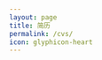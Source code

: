 ```yaml
---
layout: page
title: 简历
permalink: /cvs/
icon: glyphicon-heart
---
```



<!DOCTYPE html PUBLIC "-//W3C//DTD XHTML 1.0 Transitional//EN" "http://www.w3.org/TR/xhtml1/DTD/xhtml1-transitional.dtd">
<html xmlns="http://www.w3.org/1999/xhtml">
    		<head>
    			<meta content="text/html; charset=UTF-8" http-equiv="content-type"/>
    			<meta content="乔布堂 cv.qiaobutang.com" name="keywords"/>
    			<title>熊楚原简历</title>
    			<style type="text/css">
    				div, table, td, pre, input {
    					margin: 0;
    					padding: 0;
    				}
    				pre, textarea {
    					white-space: pre-wrap;
    					white-space: -moz-pre-wrap;
    					white-space: -pre-wrap;
    					white-space: -o-pre-wrap;
    					word-wrap: break-word;
    				}
    				.border_box {
						box-sizing: border-box;
						-ms-box-sizing: border-box;
						-moz-box-sizing: border-box;
						-webkit-box-sizing: border-box;
					}
    				.row_layout .resume {
    					margin: 0 auto;
    				}
    				.row_layout .resume .photo_table {
    					border-collapse: separate;
    					border-spacing: 0;
    					table-layout: fixed;
    					width: 100%;
    				}
    				.row_layout .resume .photo_table td {
    					text-align: left;
    					vertical-align: top;
    				}
    				.row_layout .resume .photo_table td img {
    					border: 0;
    					display: block;
    				}
    			</style>
    			<style type="text/css">
			.SimSun { font-family: SimSun, 宋体, 华文宋体; }
                    .SimHei { font-family: SimHei, 黑体, Hei, 华文细黑, 华文黑体; }
                    .SimKai { font-family: SimKai, 楷体, 楷体_GB2312, Kai, 华文楷体; }
                    .SimFang { font-family: SimFang, 仿宋, 仿宋_GB2312, 华文仿宋; }
                    .Arial { font-family: Arial; }
                    .Times { font-family: Times New Roman; }
                    .Tahoma { font-family: Tahoma; }
                    .Verdana { font-family: Verdana; }
                    
		</style>
    			<style type="text/css">
		    html body {
		        background: #f5f8f9;
		    }
    		.row_layout .resume {
                background: #fff;
                box-shadow: 2px 0 29px rgba(225, 235, 238, 0.45);
                overflow: hidden;
			}

    		.row_layout .resume .section,
    		.row_layout .resume .row {
    			position: relative;
    		}
    		.row_layout .resume .row table {
				border-collapse: separate;
				border-spacing: 0;
				table-layout: fixed;
				width: 100%;
			}
    		.row_layout .resume .row .cell pre {
    			display: block;
    			position: relative;
    			line-height: 0;
    			font-size: 0;
    		}
    		@-moz-document url-prefix() {
				.row_layout .resume .row table {
					table-layout: auto;
				}
				.row_layout .resume .row table td {
					max-width: 0;
				}
			}
    	</style>
    		</head>
    		<body>
    			<div class="row_layout">
    				<div class="resume" style="width: 210.0mm;">
    					<div class="inner_resume" style="margin: 8.0mm 15.0mm 8.0mm 15.0mm;">
    					
    					<div class="row" style="padding-top:0.0mm; padding-bottom:0.0mm;">
						<table>
							<tr>
								<td class="cell border_box" style="width: auto; background-color: transparent; text-align: left; vertical-align: top; border-top: 0.75pt none #000000; border-right: 0.75pt none #000000; border-bottom: 0.75pt none #000000; border-left: 0.75pt none #000000;">
            <input type="hidden" name="key" value="name"/>
            <pre style="min-height: 20pt; margin: 3.0mm 1.5mm 1.0mm 0.0mm;"><span class="SimSun" style="font-size: 20pt; color: #000000; background-color: transparent; font-weight: bold; font-style: normal; text-decoration: none; line-height: 1.15;">熊楚原</span></pre>
        </td>
							</tr>
						</table>
					</div><div class="row" style="padding-top:0.0mm; padding-bottom:0.0mm;">
						<table>
							<tr>
								<td class="cell border_box" style="width: 10.0%; background-color: transparent; text-align: left; vertical-align: top; border-top: 0.75pt none #000000; border-right: 0.75pt none #000000; border-bottom: 0.75pt none #000000; border-left: 0.75pt none #000000;">
            <input type="hidden" name="key" value="nation_label"/>
            <pre style="min-height: 9pt; margin: 1.0mm 0.0mm 1.0mm 1.5mm;"><span class="SimSun" style="font-size: 9pt; color: #000000; background-color: transparent; font-weight: normal; font-style: normal; text-decoration: none; line-height: 1.15;">民族：</span></pre>
        </td><td class="cell border_box" style="width: 38.0%; background-color: transparent; text-align: left; vertical-align: top; border-top: 0.75pt none #000000; border-right: 0.75pt none #000000; border-bottom: 0.75pt none #000000; border-left: 0.75pt none #000000;">
            <input type="hidden" name="key" value="nation"/>
            <pre style="min-height: 9pt; margin: 1.0mm 0.0mm 1.0mm 0.0mm;"><span class="SimSun" style="font-size: 9pt; color: #000000; background-color: transparent; font-weight: normal; font-style: normal; text-decoration: none; line-height: 1.15;">汉族</span></pre>
        </td><td class="cell border_box" style="width: 14.0%; background-color: transparent; text-align: right; vertical-align: top; border-top: 0.75pt none #000000; border-right: 0.75pt none #000000; border-bottom: 0.75pt none #000000; border-left: 0.75pt none #000000;">
            <input type="hidden" name="key" value="hukou_label"/>
            <pre style="min-height: 9pt; margin: 1.0mm 0.0mm 1.0mm 0.5mm;"><span class="SimSun" style="font-size: 9pt; color: #000000; background-color: transparent; font-weight: normal; font-style: normal; text-decoration: none; line-height: 1.15;">籍贯：</span></pre>
        </td><td class="cell border_box" style="width: auto; background-color: transparent; text-align: left; vertical-align: top; border-top: 0.75pt none #000000; border-right: 0.75pt none #000000; border-bottom: 0.75pt none #000000; border-left: 0.75pt none #000000;">
            <input type="hidden" name="key" value="hukou"/>
            <pre style="min-height: 9pt; margin: 1.0mm 0.0mm 1.0mm 0.5mm;"><span class="SimSun" style="font-size: 9pt; color: #000000; background-color: transparent; font-weight: normal; font-style: normal; text-decoration: none; line-height: 1.15;">湖北武汉</span></pre>
        </td>
							</tr>
						</table>
					</div><div class="row" style="padding-top:0.0mm; padding-bottom:0.0mm;">
						<table>
							<tr>
								<td class="cell border_box" style="width: 10.0%; background-color: transparent; text-align: left; vertical-align: top; border-top: 0.75pt none #000000; border-right: 0.75pt none #000000; border-bottom: 0.75pt none #000000; border-left: 0.75pt none #000000;">
            <input type="hidden" name="key" value="phone_label"/>
            <pre style="min-height: 9pt; margin: 1.0mm 0.0mm 1.0mm 1.5mm;"><span class="SimSun" style="font-size: 9pt; color: #000000; background-color: transparent; font-weight: normal; font-style: normal; text-decoration: none; line-height: 1.15;">电话：</span></pre>
        </td><td class="cell border_box" style="width: 38.0%; background-color: transparent; text-align: left; vertical-align: top; border-top: 0.75pt none #000000; border-right: 0.75pt none #000000; border-bottom: 0.75pt none #000000; border-left: 0.75pt none #000000;">
            <input type="hidden" name="key" value="phone"/>
            <pre style="min-height: 9pt; margin: 1.0mm 0.0mm 1.0mm 0.0mm;"><span class="Times" style="font-size: 9pt; color: #000000; background-color: transparent; font-weight: normal; font-style: normal; text-decoration: none; line-height: 1.15;">(+86) 138-7139-6421</span></pre>
        </td><td class="cell border_box" style="width: 14.0%; background-color: transparent; text-align: right; vertical-align: top; border-top: 0.75pt none #000000; border-right: 0.75pt none #000000; border-bottom: 0.75pt none #000000; border-left: 0.75pt none #000000;">
            <input type="hidden" name="key" value="email_label"/>
            <pre style="min-height: 9pt; margin: 1.0mm 0.0mm 1.0mm 0.5mm;"><span class="SimSun" style="font-size: 9pt; color: #000000; background-color: transparent; font-weight: normal; font-style: normal; text-decoration: none; line-height: 1.15;">邮箱：</span></pre>
        </td><td class="cell border_box" style="width: auto; background-color: transparent; text-align: left; vertical-align: top; border-top: 0.75pt none #000000; border-right: 0.75pt none #000000; border-bottom: 0.75pt none #000000; border-left: 0.75pt none #000000;">
            <input type="hidden" name="key" value="email"/>
            <pre style="min-height: 9pt; margin: 1.0mm 0.0mm 1.0mm 0.5mm;"><span class="Times" style="font-size: 9pt; color: #000000; background-color: transparent; font-weight: normal; font-style: normal; text-decoration: none; line-height: 1.15;">ecohnoch@sina.com</span></pre>
        </td>
							</tr>
						</table>
					</div><div class="row" style="padding-top:0.0mm; padding-bottom:0.0mm;">
						<table>
							<tr>
								<td class="cell border_box" style="width: 10.0%; background-color: transparent; text-align: left; vertical-align: top; border-top: 0.75pt none #000000; border-right: 0.75pt none #000000; border-bottom: 0.75pt none #000000; border-left: 0.75pt none #000000;">
            <input type="hidden" name="key" value="address_label"/>
            <pre style="min-height: 9pt; margin: 1.0mm 0.0mm 1.0mm 1.5mm;"><span class="SimSun" style="font-size: 9pt; color: #000000; background-color: transparent; font-weight: normal; font-style: normal; text-decoration: none; line-height: 1.15;">地址：</span></pre>
        </td><td class="cell border_box" style="width: auto; background-color: transparent; text-align: left; vertical-align: top; border-top: 0.75pt none #000000; border-right: 0.75pt none #000000; border-bottom: 0.75pt none #000000; border-left: 0.75pt none #000000;">
            <input type="hidden" name="key" value="address"/>
            <pre style="min-height: 9pt; margin: 1.0mm 0.0mm 1.0mm 0.0mm;"><span class="SimSun" style="font-size: 9pt; color: #000000; background-color: transparent; font-weight: normal; font-style: normal; text-decoration: none; line-height: 1.15;">湖北省武汉市长港路</span></pre>
        </td>
							</tr>
						</table>
					</div><div class="row" style="padding-top:0.0mm; padding-bottom:0.0mm;">
						<table>
							<tr>
								<td class="cell border_box" style="width: auto; background-color: transparent; text-align: left; vertical-align: top; border-top: 0.75pt none #000000; border-right: 0.75pt none #000000; border-bottom: 0.75pt solid #000000; border-left: 0.75pt none #000000;">
            <input type="hidden" name="key" value="address_label"/>
            <pre style="min-height: 12pt; margin: 1.0mm 0.0mm 1.0mm 1.5mm;"><span class="SimSun" style="font-size: 12pt; color: #000000; background-color: transparent; font-weight: bold; font-style: normal; text-decoration: none; line-height: 1.15;">教育背景</span></pre>
        </td>
							</tr>
						</table>
					</div><div class="row" style="padding-top:0.0mm; padding-bottom:0.0mm;">
						<table>
							<tr>
								<td class="cell border_box" style="width: 23.0%; background-color: transparent; text-align: left; vertical-align: top; border-top: 0.75pt none #000000; border-right: 0.75pt none #000000; border-bottom: 0.75pt none #000000; border-left: 0.75pt none #000000;">
            <input type="hidden" name="key" value="period"/>
            <pre style="min-height: 9pt; margin: 1.5mm 1.5mm 1.0mm 1.5mm;"><span class="Times" style="font-size: 9pt; color: #000000; background-color: transparent; font-weight: normal; font-style: normal; text-decoration: none; line-height: 1.15;">2015.9-2016.6</span></pre>
        </td><td class="cell border_box" style="width: 21.0294%; background-color: transparent; text-align: left; vertical-align: middle; border-top: 0.75pt none #000000; border-right: 0.75pt none #000000; border-bottom: 0.75pt none #000000; border-left: 0.75pt none #000000;">
            <input type="hidden" name="key" value="university"/>
            <pre style="min-height: 9pt; margin: 1.5mm 1.5mm 0.8mm 0.5mm;"><span class="SimSun" style="font-size: 9pt; color: #000000; background-color: transparent; font-weight: bold; font-style: normal; text-decoration: none; line-height: 1.15;">大连理工大学</span></pre>
        </td><td class="cell border_box" style="width: 21.9118%; background-color: transparent; text-align: left; vertical-align: middle; border-top: 0.75pt none #000000; border-right: 0.75pt none #000000; border-bottom: 0.75pt none #000000; border-left: 0.75pt none #000000;">
            <input type="hidden" name="key" value="college"/>
            <pre style="min-height: 9pt; margin: 1.5mm 1.5mm 0.8mm 1.0mm;"><span class="SimSun" style="font-size: 9pt; color: #000000; background-color: transparent; font-weight: bold; font-style: normal; text-decoration: none; line-height: 1.15;">化工与环境生命学院</span></pre>
        </td><td class="cell border_box" style="width: 24.0%; background-color: transparent; text-align: left; vertical-align: middle; border-top: 0.75pt none #000000; border-right: 0.75pt none #000000; border-bottom: 0.75pt none #000000; border-left: 0.75pt none #000000;">
            <input type="hidden" name="key" value="major"/>
            <pre style="min-height: 9pt; margin: 1.5mm 1.5mm 0.8mm 1.0mm;"><span class="SimSun" style="font-size: 9pt; color: #000000; background-color: transparent; font-weight: bold; font-style: normal; text-decoration: none; line-height: 1.15;">过程装备与控制工程</span></pre>
        </td><td class="cell border_box" style="width: auto; background-color: transparent; text-align: right; vertical-align: middle; border-top: 0.75pt none #000000; border-right: 0.75pt none #000000; border-bottom: 0.75pt none #000000; border-left: 0.75pt none #000000;">
            <input type="hidden" name="key" value="degree"/>
            <pre style="min-height: 9pt; margin: 1.5mm 1.0mm 0.8mm 1.5mm;"><span class="SimSun" style="font-size: 9pt; color: #000000; background-color: transparent; font-weight: bold; font-style: normal; text-decoration: none; line-height: 1.15;">本科</span></pre>
        </td>
							</tr>
						</table>
					</div><div class="row" style="padding-top:0.0mm; padding-bottom:0.0mm;">
						<table>
							<tr>
								<td class="cell border_box" style="width: 23.0%; background-color: transparent; text-align: left; vertical-align: top; border-top: 0.75pt none #000000; border-right: 0.75pt none #000000; border-bottom: 0.75pt none #000000; border-left: 0.75pt none #000000;">
            <input type="hidden" name="key" value="period"/>
            <pre style="min-height: 9pt; margin: 1.5mm 1.5mm 1.0mm 1.5mm;"><span class="Times" style="font-size: 9pt; color: #000000; background-color: transparent; font-weight: normal; font-style: normal; text-decoration: none; line-height: 1.15;">2016.9-2019.6</span></pre>
        </td><td class="cell border_box" style="width: 25.0%; background-color: transparent; text-align: left; vertical-align: middle; border-top: 0.75pt none #000000; border-right: 0.75pt none #000000; border-bottom: 0.75pt none #000000; border-left: 0.75pt none #000000;">
            <input type="hidden" name="key" value="university"/>
            <pre style="min-height: 9pt; margin: 1.5mm 1.5mm 0.8mm 0.5mm;"><span class="SimSun" style="font-size: 9pt; color: #000000; background-color: transparent; font-weight: bold; font-style: normal; text-decoration: none; line-height: 1.15;">大连理工大学</span></pre>
        </td><td class="cell border_box" style="width: 17.9431%; background-color: transparent; text-align: left; vertical-align: middle; border-top: 0.75pt none #000000; border-right: 0.75pt none #000000; border-bottom: 0.75pt none #000000; border-left: 0.75pt none #000000;">
            <input type="hidden" name="key" value="college"/>
            <pre style="min-height: 9pt; margin: 1.5mm 1.5mm 0.8mm 1.0mm;"><span class="SimSun" style="font-size: 9pt; color: #000000; background-color: transparent; font-weight: bold; font-style: normal; text-decoration: none; line-height: 1.15;">软件学院</span></pre>
        </td><td class="cell border_box" style="width: 18.9706%; background-color: transparent; text-align: left; vertical-align: middle; border-top: 0.75pt none #000000; border-right: 0.75pt none #000000; border-bottom: 0.75pt none #000000; border-left: 0.75pt none #000000;">
            <input type="hidden" name="key" value="major"/>
            <pre style="min-height: 9pt; margin: 1.5mm 1.5mm 0.8mm 1.0mm;"><span class="SimSun" style="font-size: 9pt; color: #000000; background-color: transparent; font-weight: bold; font-style: normal; text-decoration: none; line-height: 1.15;">软件工程</span></pre>
        </td><td class="cell border_box" style="width: auto; background-color: transparent; text-align: right; vertical-align: middle; border-top: 0.75pt none #000000; border-right: 0.75pt none #000000; border-bottom: 0.75pt none #000000; border-left: 0.75pt none #000000;">
            <input type="hidden" name="key" value="degree"/>
            <pre style="min-height: 9pt; margin: 1.5mm 1.0mm 0.8mm 1.5mm;"><span class="SimSun" style="font-size: 9pt; color: #000000; background-color: transparent; font-weight: bold; font-style: normal; text-decoration: none; line-height: 1.15;">本科，转专业</span></pre>
        </td>
							</tr>
						</table>
					</div><div class="row" style="padding-top:0.0mm; padding-bottom:0.0mm;">
						<table>
							<tr>
								<td class="cell border_box" style="width: 23.0%; background-color: transparent; text-align: left; vertical-align: top; border-top: 0.75pt none #000000; border-right: 0.75pt none #000000; border-bottom: 0.75pt none #000000; border-left: 0.75pt none #000000;">
            <input type="hidden" name="key" value="period"/>
            <pre style="min-height: 9pt; margin: 1.5mm 1.5mm 1.0mm 1.5mm;"><span class="Times" style="font-size: 9pt; color: #000000; background-color: transparent; font-weight: normal; font-style: normal; text-decoration: none; line-height: 1.15;">2019.6-至今</span></pre>
        </td><td class="cell border_box" style="width: 25.0%; background-color: transparent; text-align: left; vertical-align: middle; border-top: 0.75pt none #000000; border-right: 0.75pt none #000000; border-bottom: 0.75pt none #000000; border-left: 0.75pt none #000000;">
            <input type="hidden" name="key" value="university"/>
            <pre style="min-height: 9pt; margin: 1.5mm 1.5mm 0.8mm 0.5mm;"><span class="SimSun" style="font-size: 9pt; color: #000000; background-color: transparent; font-weight: bold; font-style: normal; text-decoration: none; line-height: 1.15;">中国人民大学</span></pre>
        </td><td class="cell border_box" style="width: 17.9431%; background-color: transparent; text-align: left; vertical-align: middle; border-top: 0.75pt none #000000; border-right: 0.75pt none #000000; border-bottom: 0.75pt none #000000; border-left: 0.75pt none #000000;">
            <input type="hidden" name="key" value="college"/>
            <pre style="min-height: 9pt; margin: 1.5mm 1.5mm 0.8mm 1.0mm;"><span class="SimSun" style="font-size: 9pt; color: #000000; background-color: transparent; font-weight: bold; font-style: normal; text-decoration: none; line-height: 1.15;">信息学院</span></pre>
        </td><td class="cell border_box" style="width: 10.5882%; background-color: transparent; text-align: left; vertical-align: middle; border-top: 0.75pt none #000000; border-right: 0.75pt none #000000; border-bottom: 0.75pt none #000000; border-left: 0.75pt none #000000;">
            <input type="hidden" name="key" value="major"/>
            <pre style="min-height: 9pt; margin: 1.5mm 1.5mm 0.8mm 1.0mm;"><span class="SimSun" style="font-size: 9pt; color: #000000; background-color: transparent; font-weight: bold; font-style: normal; text-decoration: none; line-height: 1.15;">软件工程</span></pre>
        </td><td class="cell border_box" style="width: auto; background-color: transparent; text-align: right; vertical-align: middle; border-top: 0.75pt none #000000; border-right: 0.75pt none #000000; border-bottom: 0.75pt none #000000; border-left: 0.75pt none #000000;">
            <input type="hidden" name="key" value="degree"/>
            <pre style="min-height: 9pt; margin: 1.5mm 1.0mm 0.8mm 1.5mm;"><span class="SimSun" style="font-size: 9pt; color: #000000; background-color: transparent; font-weight: bold; font-style: normal; text-decoration: none; line-height: 1.15;">硕士，保送(复试第一)</span></pre>
        </td>
							</tr>
						</table>
					</div><div class="row" style="padding-top:0.0mm; padding-bottom:0.0mm;">
						<table>
							<tr>
								<td class="cell border_box" style="width: auto; background-color: transparent; text-align: left; vertical-align: top; border-top: 0.75pt none #000000; border-right: 0.75pt none #000000; border-bottom: 0.75pt solid #000000; border-left: 0.75pt none #000000;">
            <input type="hidden" name="key" value="address_label"/>
            <pre style="min-height: 12pt; margin: 1.0mm 0.0mm 1.0mm 1.5mm;"><span class="SimSun" style="font-size: 12pt; color: #000000; background-color: transparent; font-weight: bold; font-style: normal; text-decoration: none; line-height: 1.15;">科研经历</span></pre>
        </td>
							</tr>
						</table>
					</div><div class="row" style="padding-top:0.0mm; padding-bottom:0.0mm;">
						<table>
							<tr>
								<td class="cell border_box" style="width: 23.0%; background-color: transparent; text-align: left; vertical-align: top; border-top: 0.75pt none #000000; border-right: 0.75pt none #000000; border-bottom: 0.75pt none #000000; border-left: 0.75pt none #000000;">
            <input type="hidden" name="key" value="period"/>
            <pre style="min-height: 9pt; margin: 1.5mm 1.5mm 1.0mm 1.5mm;"><span class="Times" style="font-size: 9pt; color: #000000; background-color: transparent; font-weight: normal; font-style: normal; text-decoration: none; line-height: 1.15;">2016.10-2018.6</span></pre>
        </td><td class="cell border_box" style="width: 18.9706%; background-color: transparent; text-align: left; vertical-align: middle; border-top: 0.75pt none #000000; border-right: 0.75pt none #000000; border-bottom: 0.75pt none #000000; border-left: 0.75pt none #000000;">
            <input type="hidden" name="key" value="university"/>
            <pre style="min-height: 9pt; margin: 1.5mm 1.5mm 0.8mm 0.5mm;"><span class="SimSun" style="font-size: 9pt; color: #000000; background-color: transparent; font-weight: bold; font-style: normal; text-decoration: none; line-height: 1.15;">大连理工大学</span></pre>
        </td><td class="cell border_box" style="width: 29.1176%; background-color: transparent; text-align: center; vertical-align: middle; border-top: 0.75pt none #000000; border-right: 0.75pt none #000000; border-bottom: 0.75pt none #000000; border-left: 0.75pt none #000000;">
            <input type="hidden" name="key" value="college"/>
            <pre style="min-height: 9pt; margin: 1.5mm 1.5mm 0.8mm 1.0mm;"><span class="SimSun" style="font-size: 9pt; color: #000000; background-color: transparent; font-weight: bold; font-style: normal; text-decoration: none; line-height: 1.15;">网络通信与数据库技术实验室</span></pre>
        </td><td class="cell border_box" style="width: auto; background-color: transparent; text-align: left; vertical-align: middle; border-top: 0.75pt none #000000; border-right: 0.75pt none #000000; border-bottom: 0.75pt none #000000; border-left: 0.75pt none #000000;">
            <input type="hidden" name="key" value="major"/>
            <pre style="min-height: 9pt; margin: 1.5mm 1.5mm 0.8mm 1.0mm;"><span class="SimSun" style="font-size: 9pt; color: #000000; background-color: transparent; font-weight: bold; font-style: normal; text-decoration: none; line-height: 1.15;">                编译原理、深度学习</span></pre>
        </td>
							</tr>
						</table>
					</div><div class="row" style="padding-top:0.0mm; padding-bottom:0.0mm;">
						<table>
							<tr>
								<td class="cell border_box" style="width: 23.0%; background-color: transparent; text-align: left; vertical-align: top; border-top: 0.75pt none #000000; border-right: 0.75pt none #000000; border-bottom: 0.75pt none #000000; border-left: 0.75pt none #000000;">
            <input type="hidden" name="key" value="period"/>
            <pre style="min-height: 9pt; margin: 1.5mm 1.5mm 1.0mm 1.5mm;"><span class="Times" style="font-size: 9pt; color: #000000; background-color: transparent; font-weight: normal; font-style: normal; text-decoration: none; line-height: 1.15;">2019.6-至今</span></pre>
        </td><td class="cell border_box" style="width: 18.9706%; background-color: transparent; text-align: left; vertical-align: middle; border-top: 0.75pt none #000000; border-right: 0.75pt none #000000; border-bottom: 0.75pt none #000000; border-left: 0.75pt none #000000;">
            <input type="hidden" name="key" value="university"/>
            <pre style="min-height: 9pt; margin: 1.5mm 1.5mm 0.8mm 0.5mm;"><span class="SimSun" style="font-size: 9pt; color: #000000; background-color: transparent; font-weight: bold; font-style: normal; text-decoration: none; line-height: 1.15;">中国人民大学</span></pre>
        </td><td class="cell border_box" style="width: 29.1176%; background-color: transparent; text-align: center; vertical-align: middle; border-top: 0.75pt none #000000; border-right: 0.75pt none #000000; border-bottom: 0.75pt none #000000; border-left: 0.75pt none #000000;">
            <input type="hidden" name="key" value="college"/>
            <pre style="min-height: 9pt; margin: 1.5mm 1.5mm 0.8mm 1.0mm;"><span class="SimSun" style="font-size: 9pt; color: #000000; background-color: transparent; font-weight: bold; font-style: normal; text-decoration: none; line-height: 1.15;">数据库与智能信息检索实验室</span></pre>
        </td><td class="cell border_box" style="width: auto; background-color: transparent; text-align: left; vertical-align: middle; border-top: 0.75pt none #000000; border-right: 0.75pt none #000000; border-bottom: 0.75pt none #000000; border-left: 0.75pt none #000000;">
            <input type="hidden" name="key" value="major"/>
            <pre style="min-height: 9pt; margin: 1.5mm 1.5mm 0.8mm 1.0mm;"><span class="SimSun" style="font-size: 9pt; color: #000000; background-color: transparent; font-weight: bold; font-style: normal; text-decoration: none; line-height: 1.15;">                深度学习、计算机视觉</span></pre>
        </td>
							</tr>
						</table>
					</div><div class="row" style="padding-top:0.0mm; padding-bottom:0.0mm;">
						<table>
							<tr>
								<td class="cell border_box" style="width: auto; background-color: transparent; text-align: left; vertical-align: top; border-top: 0.75pt none #000000; border-right: 0.75pt none #000000; border-bottom: 0.75pt solid #000000; border-left: 0.75pt none #000000;">
            <input type="hidden" name="key" value="address_label"/>
            <pre style="min-height: 12pt; margin: 1.0mm 0.0mm 1.0mm 1.5mm;"><span class="SimSun" style="font-size: 12pt; color: #000000; background-color: transparent; font-weight: bold; font-style: normal; text-decoration: none; line-height: 1.15;">奖励成果</span></pre>
        </td>
							</tr>
						</table>
					</div><div class="row" style="padding-top:0.0mm; padding-bottom:0.0mm;">
						<table>
							<tr>
								<td class="cell border_box" style="width: 42.6471%; background-color: transparent; text-align: left; vertical-align: top; border-top: 0.75pt none #000000; border-right: 0.75pt none #000000; border-bottom: 0.75pt none #000000; border-left: 0.75pt none #000000;">
            <input type="hidden" name="key" value="period"/>
            <pre style="min-height: 9pt; margin: 1.5mm 1.5mm 1.0mm 1.5mm;"><span class="Times" style="font-size: 9pt; color: #000000; background-color: transparent; font-weight: normal; font-style: normal; text-decoration: none; line-height: 1.15;">2018年美国大学生数学建模比赛C题</span></pre>
        </td><td class="cell border_box" style="width: auto; background-color: transparent; text-align: left; vertical-align: middle; border-top: 0.75pt none #000000; border-right: 0.75pt none #000000; border-bottom: 0.75pt none #000000; border-left: 0.75pt none #000000;">
            <input type="hidden" name="key" value=""/>
            <pre style="min-height: 9pt; margin: 1.5mm 1.5mm 0.8mm 1.0mm;"><span class="SimSun" style="font-size: 9pt; color: #000000; background-color: transparent; font-weight: bold; font-style: normal; text-decoration: none; line-height: 1.15;">              一等奖</span></pre>
        </td>
							</tr>
						</table>
					</div><div class="row" style="padding-top:0.0mm; padding-bottom:0.0mm;">
						<table>
							<tr>
								<td class="cell border_box" style="width: 42.6471%; background-color: transparent; text-align: left; vertical-align: top; border-top: 0.75pt none #000000; border-right: 0.75pt none #000000; border-bottom: 0.75pt none #000000; border-left: 0.75pt none #000000;">
            <input type="hidden" name="key" value="period"/>
            <pre style="min-height: 9pt; margin: 1.5mm 1.5mm 1.0mm 1.5mm;"><span class="Times" style="font-size: 9pt; color: #000000; background-color: transparent; font-weight: normal; font-style: normal; text-decoration: none; line-height: 1.15;">2018年校&quot;创梦杯&quot;创新创业比赛</span></pre>
        </td><td class="cell border_box" style="width: auto; background-color: transparent; text-align: left; vertical-align: middle; border-top: 0.75pt none #000000; border-right: 0.75pt none #000000; border-bottom: 0.75pt none #000000; border-left: 0.75pt none #000000;">
            <input type="hidden" name="key" value=""/>
            <pre style="min-height: 9pt; margin: 1.5mm 1.5mm 0.8mm 1.0mm;"><span class="SimSun" style="font-size: 9pt; color: #000000; background-color: transparent; font-weight: bold; font-style: normal; text-decoration: none; line-height: 1.15;">              二等奖</span></pre>
        </td>
							</tr>
						</table>
					</div><div class="row" style="padding-top:0.0mm; padding-bottom:0.0mm;">
						<table>
							<tr>
								<td class="cell border_box" style="width: 42.6471%; background-color: transparent; text-align: left; vertical-align: top; border-top: 0.75pt none #000000; border-right: 0.75pt none #000000; border-bottom: 0.75pt none #000000; border-left: 0.75pt none #000000;">
            <input type="hidden" name="key" value="period"/>
            <pre style="min-height: 9pt; margin: 1.5mm 1.5mm 1.0mm 1.5mm;"><span class="Times" style="font-size: 9pt; color: #000000; background-color: transparent; font-weight: normal; font-style: normal; text-decoration: none; line-height: 1.15;">2017年大连理工大学&quot;优秀奖学金&quot;</span></pre>
        </td><td class="cell border_box" style="width: auto; background-color: transparent; text-align: left; vertical-align: middle; border-top: 0.75pt none #000000; border-right: 0.75pt none #000000; border-bottom: 0.75pt none #000000; border-left: 0.75pt none #000000;">
            <input type="hidden" name="key" value=""/>
            <pre style="min-height: 9pt; margin: 1.5mm 1.5mm 0.8mm 1.0mm;"><span class="SimSun" style="font-size: 9pt; color: #000000; background-color: transparent; font-weight: bold; font-style: normal; text-decoration: none; line-height: 1.15;">              二等奖</span></pre>
        </td>
							</tr>
						</table>
					</div><div class="row" style="padding-top:0.0mm; padding-bottom:0.0mm;">
						<table>
							<tr>
								<td class="cell border_box" style="width: auto; background-color: transparent; text-align: left; vertical-align: top; border-top: 0.75pt none #000000; border-right: 0.75pt none #000000; border-bottom: 0.75pt solid #000000; border-left: 0.75pt none #000000;">
            <input type="hidden" name="key" value="address_label"/>
            <pre style="min-height: 12pt; margin: 1.0mm 0.0mm 1.0mm 1.5mm;"><span class="SimSun" style="font-size: 12pt; color: #000000; background-color: transparent; font-weight: bold; font-style: normal; text-decoration: none; line-height: 1.15;">项目经历</span></pre>
        </td>
							</tr>
						</table>
					</div><div class="row" style="padding-top:0.0mm; padding-bottom:0.0mm;">
						<table>
							<tr>
								<td class="cell border_box" style="width: 23.0%; background-color: transparent; text-align: left; vertical-align: top; border-top: 0.75pt none #000000; border-right: 0.75pt none #000000; border-bottom: 0.75pt none #000000; border-left: 0.75pt none #000000;">
            <input type="hidden" name="key" value="period"/>
            <pre style="min-height: 9pt; margin: 1.5mm 1.5mm 1.0mm 1.5mm;"><span class="Times" style="font-size: 9pt; color: #000000; background-color: transparent; font-weight: normal; font-style: normal; text-decoration: none; line-height: 1.15;">2016.3-2016.7</span></pre>
        </td><td class="cell border_box" style="width: auto; background-color: transparent; text-align: left; vertical-align: middle; border-top: 0.75pt none #000000; border-right: 0.75pt none #000000; border-bottom: 0.75pt none #000000; border-left: 0.75pt none #000000;">
            <input type="hidden" name="key" value="title"/>
            <pre style="min-height: 9pt; margin: 1.5mm 1.5mm 0.8mm 0.5mm;"><span class="SimSun" style="font-size: 9pt; color: #000000; background-color: transparent; font-weight: bold; font-style: normal; text-decoration: none; line-height: 1.15;">《叙事曲2·星空下的诺言》游戏移动端移植Steam端</span></pre>
        </td>
							</tr>
						</table>
					</div><div class="row" style="padding-top:0.0mm; padding-bottom:0.0mm;">
						<table>
							<tr>
								<td class="cell border_box" style="width: 25.0%; background-color: transparent; text-align: right; vertical-align: top; border-top: 0.75pt none #000000; border-right: 0.75pt none #000000; border-bottom: 0.75pt none #000000; border-left: 0.75pt none #000000;">
            <input type="hidden" name="key" value="bullet"/>
            <pre style="min-height: 9pt; margin: 0.8mm 1.0mm 0.8mm 1.5mm;"><span class="Times" style="font-size: 9pt; color: #000000; background-color: transparent; font-weight: bold; font-style: normal; text-decoration: none; line-height: 1.15;">•</span></pre>
        </td><td class="cell border_box" style="width: auto; background-color: transparent; text-align: left; vertical-align: middle; border-top: 0.75pt none #000000; border-right: 0.75pt none #000000; border-bottom: 0.75pt none #000000; border-left: 0.75pt none #000000;">
            <input type="hidden" name="key" value="content"/>
            <pre style="min-height: 9pt; margin: 0.8mm 1.5mm 0.8mm 1.0mm;"><span class="SimSun" style="font-size: 9pt; color: #000000; background-color: transparent; font-weight: normal; font-style: normal; text-decoration: none; line-height: 1.15;">使用Corona SDK游戏引擎和Qt框架搭建</span></pre>
        </td>
							</tr>
						</table>
					</div><div class="row" style="padding-top:0.0mm; padding-bottom:0.0mm;">
						<table>
							<tr>
								<td class="cell border_box" style="width: 25.0%; background-color: transparent; text-align: right; vertical-align: top; border-top: 0.75pt none #000000; border-right: 0.75pt none #000000; border-bottom: 0.75pt none #000000; border-left: 0.75pt none #000000;">
            <input type="hidden" name="key" value="bullet"/>
            <pre style="min-height: 9pt; margin: 0.8mm 1.0mm 0.8mm 1.5mm;"><span class="Times" style="font-size: 9pt; color: #000000; background-color: transparent; font-weight: bold; font-style: normal; text-decoration: none; line-height: 1.15;">•</span></pre>
        </td><td class="cell border_box" style="width: auto; background-color: transparent; text-align: left; vertical-align: middle; border-top: 0.75pt none #000000; border-right: 0.75pt none #000000; border-bottom: 0.75pt none #000000; border-left: 0.75pt none #000000;">
            <input type="hidden" name="key" value="content"/>
            <pre style="min-height: 9pt; margin: 0.8mm 1.5mm 0.8mm 1.0mm;"><span class="SimSun" style="font-size: 9pt; color: #000000; background-color: transparent; font-weight: normal; font-style: normal; text-decoration: none; line-height: 1.15;">主要负责标题界面与鉴赏界面搭建以及游戏测试工作</span></pre>
        </td>
							</tr>
						</table>
					</div><div class="row" style="padding-top:0.0mm; padding-bottom:0.0mm;">
						<table>
							<tr>
								<td class="cell border_box" style="width: 23.0%; background-color: transparent; text-align: left; vertical-align: top; border-top: 0.75pt none #000000; border-right: 0.75pt none #000000; border-bottom: 0.75pt none #000000; border-left: 0.75pt none #000000;">
            <input type="hidden" name="key" value="period"/>
            <pre style="min-height: 9pt; margin: 1.5mm 1.5mm 1.0mm 1.5mm;"><span class="Times" style="font-size: 9pt; color: #000000; background-color: transparent; font-weight: normal; font-style: normal; text-decoration: none; line-height: 1.15;">2017.6-2017.7</span></pre>
        </td><td class="cell border_box" style="width: auto; background-color: transparent; text-align: left; vertical-align: middle; border-top: 0.75pt none #000000; border-right: 0.75pt none #000000; border-bottom: 0.75pt none #000000; border-left: 0.75pt none #000000;">
            <input type="hidden" name="key" value="title"/>
            <pre style="min-height: 9pt; margin: 1.5mm 1.5mm 0.8mm 0.5mm;"><span class="SimSun" style="font-size: 9pt; color: #000000; background-color: transparent; font-weight: bold; font-style: normal; text-decoration: none; line-height: 1.15;">Micro C编译器独立构建</span></pre>
        </td>
							</tr>
						</table>
					</div><div class="row" style="padding-top:0.0mm; padding-bottom:0.0mm;">
						<table>
							<tr>
								<td class="cell border_box" style="width: 25.0%; background-color: transparent; text-align: right; vertical-align: top; border-top: 0.75pt none #000000; border-right: 0.75pt none #000000; border-bottom: 0.75pt none #000000; border-left: 0.75pt none #000000;">
            <input type="hidden" name="key" value="bullet"/>
            <pre style="min-height: 9pt; margin: 0.8mm 1.0mm 0.8mm 1.5mm;"><span class="Times" style="font-size: 9pt; color: #000000; background-color: transparent; font-weight: bold; font-style: normal; text-decoration: none; line-height: 1.15;">•</span></pre>
        </td><td class="cell border_box" style="width: auto; background-color: transparent; text-align: left; vertical-align: middle; border-top: 0.75pt none #000000; border-right: 0.75pt none #000000; border-bottom: 0.75pt none #000000; border-left: 0.75pt none #000000;">
            <input type="hidden" name="key" value="content"/>
            <pre style="min-height: 9pt; margin: 0.8mm 1.5mm 0.8mm 1.0mm;"><span class="SimSun" style="font-size: 9pt; color: #000000; background-color: transparent; font-weight: normal; font-style: normal; text-decoration: none; line-height: 1.15;">独立构建Micro C编译器前端并增加界面与动画演示</span></pre>
        </td>
							</tr>
						</table>
					</div><div class="row" style="padding-top:0.0mm; padding-bottom:0.0mm;">
						<table>
							<tr>
								<td class="cell border_box" style="width: 25.0%; background-color: transparent; text-align: right; vertical-align: top; border-top: 0.75pt none #000000; border-right: 0.75pt none #000000; border-bottom: 0.75pt none #000000; border-left: 0.75pt none #000000;">
            <input type="hidden" name="key" value="bullet"/>
            <pre style="min-height: 9pt; margin: 0.8mm 1.0mm 0.8mm 1.5mm;"><span class="Times" style="font-size: 9pt; color: #000000; background-color: transparent; font-weight: bold; font-style: normal; text-decoration: none; line-height: 1.15;">•</span></pre>
        </td><td class="cell border_box" style="width: auto; background-color: transparent; text-align: left; vertical-align: middle; border-top: 0.75pt none #000000; border-right: 0.75pt none #000000; border-bottom: 0.75pt none #000000; border-left: 0.75pt none #000000;">
            <input type="hidden" name="key" value="content"/>
            <pre style="min-height: 9pt; margin: 0.8mm 1.5mm 0.8mm 1.0mm;"><span class="SimSun" style="font-size: 9pt; color: #000000; background-color: transparent; font-weight: normal; font-style: normal; text-decoration: none; line-height: 1.15;">项目地址：http://www.ecohnoch.cn/2018/01/01/shuxue70/</span></pre>
        </td>
							</tr>
						</table>
					</div><div class="row" style="padding-top:0.0mm; padding-bottom:0.0mm;">
						<table>
							<tr>
								<td class="cell border_box" style="width: 23.0%; background-color: transparent; text-align: left; vertical-align: top; border-top: 0.75pt none #000000; border-right: 0.75pt none #000000; border-bottom: 0.75pt none #000000; border-left: 0.75pt none #000000;">
            <input type="hidden" name="key" value="period"/>
            <pre style="min-height: 9pt; margin: 1.5mm 1.5mm 1.0mm 1.5mm;"><span class="Times" style="font-size: 9pt; color: #000000; background-color: transparent; font-weight: normal; font-style: normal; text-decoration: none; line-height: 1.15;">2017.6-2017.7</span></pre>
        </td><td class="cell border_box" style="width: auto; background-color: transparent; text-align: left; vertical-align: middle; border-top: 0.75pt none #000000; border-right: 0.75pt none #000000; border-bottom: 0.75pt none #000000; border-left: 0.75pt none #000000;">
            <input type="hidden" name="key" value="title"/>
            <pre style="min-height: 9pt; margin: 1.5mm 1.5mm 0.8mm 0.5mm;"><span class="SimSun" style="font-size: 9pt; color: #000000; background-color: transparent; font-weight: bold; font-style: normal; text-decoration: none; line-height: 1.15;">Markdown to Html 解释器独立构建</span></pre>
        </td>
							</tr>
						</table>
					</div><div class="row" style="padding-top:0.0mm; padding-bottom:0.0mm;">
						<table>
							<tr>
								<td class="cell border_box" style="width: 23.5294%; background-color: transparent; text-align: left; vertical-align: top; border-top: 0.75pt none #000000; border-right: 0.75pt none #000000; border-bottom: 0.75pt none #000000; border-left: 0.75pt none #000000;">
            <input type="hidden" name="key" value="period"/>
            <pre style="min-height: 9pt; margin: 1.5mm 1.5mm 1.0mm 1.5mm;"><span class="Times" style="font-size: 9pt; color: #000000; background-color: transparent; font-weight: normal; font-style: normal; text-decoration: none; line-height: 1.15;">                              </span></pre>
        </td><td class="cell border_box" style="width: auto; background-color: transparent; text-align: left; vertical-align: middle; border-top: 0.75pt none #000000; border-right: 0.75pt none #000000; border-bottom: 0.75pt none #000000; border-left: 0.75pt none #000000;">
            <input type="hidden" name="key" value="title"/>
            <pre style="min-height: 9pt; margin: 1.5mm 1.5mm 0.8mm 0.5mm;"><span class="SimSun" style="font-size: 9pt; color: #000000; background-color: transparent; font-weight: normal; font-style: normal; text-decoration: none; line-height: 1.15;">•  Markdown to Html解释器并模块化发布到Pypi</span></pre>
        </td>
							</tr>
						</table>
					</div><div class="row" style="padding-top:0.0mm; padding-bottom:0.0mm;">
						<table>
							<tr>
								<td class="cell border_box" style="width: 23.0%; background-color: transparent; text-align: left; vertical-align: top; border-top: 0.75pt none #000000; border-right: 0.75pt none #000000; border-bottom: 0.75pt none #000000; border-left: 0.75pt none #000000;">
            <input type="hidden" name="key" value="period"/>
            <pre style="min-height: 9pt; margin: 1.5mm 1.5mm 1.0mm 1.5mm;"><span class="Times" style="font-size: 9pt; color: #000000; background-color: transparent; font-weight: normal; font-style: normal; text-decoration: none; line-height: 1.15;">2017.11-2018.3</span></pre>
        </td><td class="cell border_box" style="width: auto; background-color: transparent; text-align: left; vertical-align: middle; border-top: 0.75pt none #000000; border-right: 0.75pt none #000000; border-bottom: 0.75pt none #000000; border-left: 0.75pt none #000000;">
            <input type="hidden" name="key" value="title"/>
            <pre style="min-height: 9pt; margin: 1.5mm 1.5mm 0.8mm 0.5mm;"><span class="SimSun" style="font-size: 9pt; color: #000000; background-color: transparent; font-weight: bold; font-style: normal; text-decoration: none; line-height: 1.15;">索尼员工离职综合项目</span></pre>
        </td>
							</tr>
						</table>
					</div><div class="row" style="padding-top:0.0mm; padding-bottom:0.0mm;">
						<table>
							<tr>
								<td class="cell border_box" style="width: 25.0%; background-color: transparent; text-align: right; vertical-align: top; border-top: 0.75pt none #000000; border-right: 0.75pt none #000000; border-bottom: 0.75pt none #000000; border-left: 0.75pt none #000000;">
            <input type="hidden" name="key" value="bullet"/>
            <pre style="min-height: 9pt; margin: 0.8mm 1.0mm 0.8mm 1.5mm;"><span class="Times" style="font-size: 9pt; color: #000000; background-color: transparent; font-weight: bold; font-style: normal; text-decoration: none; line-height: 1.15;">•</span></pre>
        </td><td class="cell border_box" style="width: auto; background-color: transparent; text-align: left; vertical-align: middle; border-top: 0.75pt none #000000; border-right: 0.75pt none #000000; border-bottom: 0.75pt none #000000; border-left: 0.75pt none #000000;">
            <input type="hidden" name="key" value="content"/>
            <pre style="min-height: 9pt; margin: 0.8mm 1.5mm 0.8mm 1.0mm;"><span class="SimSun" style="font-size: 9pt; color: #000000; background-color: transparent; font-weight: normal; font-style: normal; text-decoration: none; line-height: 1.15;">学习并搭建了多种深度学习网络(MLP、SAE、CNN等)分析离职率</span></pre>
        </td>
							</tr>
						</table>
					</div><div class="row" style="padding-top:0.0mm; padding-bottom:0.0mm;">
						<table>
							<tr>
								<td class="cell border_box" style="width: 25.0%; background-color: transparent; text-align: right; vertical-align: top; border-top: 0.75pt none #000000; border-right: 0.75pt none #000000; border-bottom: 0.75pt none #000000; border-left: 0.75pt none #000000;">
            <input type="hidden" name="key" value="bullet"/>
            <pre style="min-height: 9pt; margin: 0.8mm 1.0mm 0.8mm 1.5mm;"><span class="Times" style="font-size: 9pt; color: #000000; background-color: transparent; font-weight: bold; font-style: normal; text-decoration: none; line-height: 1.15;">•</span></pre>
        </td><td class="cell border_box" style="width: auto; background-color: transparent; text-align: left; vertical-align: middle; border-top: 0.75pt none #000000; border-right: 0.75pt none #000000; border-bottom: 0.75pt none #000000; border-left: 0.75pt none #000000;">
            <input type="hidden" name="key" value="content"/>
            <pre style="min-height: 9pt; margin: 0.8mm 1.5mm 0.8mm 1.0mm;"><span class="SimSun" style="font-size: 9pt; color: #000000; background-color: transparent; font-weight: normal; font-style: normal; text-decoration: none; line-height: 1.15;">学习并使用了多种强化学习方法(Q-Learning, Sarsa)分析员工离职解决策略</span></pre>
        </td>
							</tr>
						</table>
					</div><div class="row" style="padding-top:0.0mm; padding-bottom:0.0mm;">
						<table>
							<tr>
								<td class="cell border_box" style="width: 23.0%; background-color: transparent; text-align: left; vertical-align: top; border-top: 0.75pt none #000000; border-right: 0.75pt none #000000; border-bottom: 0.75pt none #000000; border-left: 0.75pt none #000000;">
            <input type="hidden" name="key" value="period"/>
            <pre style="min-height: 9pt; margin: 1.5mm 1.5mm 1.0mm 1.5mm;"><span class="Times" style="font-size: 9pt; color: #000000; background-color: transparent; font-weight: normal; font-style: normal; text-decoration: none; line-height: 1.15;">2016.12-至今</span></pre>
        </td><td class="cell border_box" style="width: auto; background-color: transparent; text-align: left; vertical-align: middle; border-top: 0.75pt none #000000; border-right: 0.75pt none #000000; border-bottom: 0.75pt none #000000; border-left: 0.75pt none #000000;">
            <input type="hidden" name="key" value="title"/>
            <pre style="min-height: 9pt; margin: 1.5mm 1.5mm 0.8mm 0.5mm;"><span class="SimSun" style="font-size: 9pt; color: #000000; background-color: transparent; font-weight: bold; font-style: normal; text-decoration: none; line-height: 1.15;">个人博客主页</span></pre>
        </td>
							</tr>
						</table>
					</div><div class="row" style="padding-top:0.0mm; padding-bottom:0.0mm;">
						<table>
							<tr>
								<td class="cell border_box" style="width: 25.0%; background-color: transparent; text-align: right; vertical-align: top; border-top: 0.75pt none #000000; border-right: 0.75pt none #000000; border-bottom: 0.75pt none #000000; border-left: 0.75pt none #000000;">
            <input type="hidden" name="key" value="bullet"/>
            <pre style="min-height: 9pt; margin: 0.8mm 1.0mm 0.8mm 1.5mm;"><span class="Times" style="font-size: 9pt; color: #000000; background-color: transparent; font-weight: bold; font-style: normal; text-decoration: none; line-height: 1.15;">•</span></pre>
        </td><td class="cell border_box" style="width: auto; background-color: transparent; text-align: left; vertical-align: middle; border-top: 0.75pt none #000000; border-right: 0.75pt none #000000; border-bottom: 0.75pt none #000000; border-left: 0.75pt none #000000;">
            <input type="hidden" name="key" value="content"/>
            <pre style="min-height: 9pt; margin: 0.8mm 1.5mm 0.8mm 1.0mm;"><span class="SimSun" style="font-size: 9pt; color: #000000; background-color: transparent; font-weight: normal; font-style: normal; text-decoration: none; line-height: 1.15;">博客地址: http://www.ecohnoch.cn</span></pre>
        </td>
							</tr>
						</table>
					</div><div class="row" style="padding-top:0.0mm; padding-bottom:0.0mm;">
						<table>
							<tr>
								<td class="cell border_box" style="width: 25.0%; background-color: transparent; text-align: right; vertical-align: top; border-top: 0.75pt none #000000; border-right: 0.75pt none #000000; border-bottom: 0.75pt none #000000; border-left: 0.75pt none #000000;">
            <input type="hidden" name="key" value="bullet"/>
            <pre style="min-height: 9pt; margin: 0.8mm 1.0mm 0.8mm 1.5mm;"><span class="Times" style="font-size: 9pt; color: #000000; background-color: transparent; font-weight: bold; font-style: normal; text-decoration: none; line-height: 1.15;">•</span></pre>
        </td><td class="cell border_box" style="width: auto; background-color: transparent; text-align: left; vertical-align: middle; border-top: 0.75pt none #000000; border-right: 0.75pt none #000000; border-bottom: 0.75pt none #000000; border-left: 0.75pt none #000000;">
            <input type="hidden" name="key" value="content"/>
            <pre style="min-height: 9pt; margin: 0.8mm 1.5mm 0.8mm 1.0mm;"><span class="SimSun" style="font-size: 9pt; color: #000000; background-color: transparent; font-weight: normal; font-style: normal; text-decoration: none; line-height: 1.15;">涵盖算法编程、计算机网络、网络安全、深度学习等，有很多优质内容</span></pre>
        </td>
							</tr>
						</table>
					</div><div class="row" style="padding-top:0.0mm; padding-bottom:0.0mm;">
						<table>
							<tr>
								<td class="cell border_box" style="width: auto; background-color: transparent; text-align: left; vertical-align: top; border-top: 0.75pt none #000000; border-right: 0.75pt none #000000; border-bottom: 0.75pt none #000000; border-left: 0.75pt none #000000;">
            <input type="hidden" name="key" value="period"/>
            <pre style="min-height: 9pt; margin: 1.5mm 1.5mm 1.0mm 1.5mm;"><span class="Times" style="font-size: 9pt; color: #000000; background-color: transparent; font-weight: normal; font-style: normal; text-decoration: none; line-height: 1.15;">                              </span></pre>
        </td>
							</tr>
						</table>
					</div><div class="row" style="padding-top:0.0mm; padding-bottom:0.0mm;">
						<table>
							<tr>
								<td class="cell border_box" style="width: auto; background-color: transparent; text-align: left; vertical-align: top; border-top: 0.75pt none #000000; border-right: 0.75pt none #000000; border-bottom: 0.75pt solid #000000; border-left: 0.75pt none #000000;">
            <input type="hidden" name="key" value="address_label"/>
            <pre style="min-height: 12pt; margin: 1.0mm 0.0mm 1.0mm 1.5mm;"><span class="SimSun" style="font-size: 12pt; color: #000000; background-color: transparent; font-weight: bold; font-style: normal; text-decoration: none; line-height: 1.15;">其他技能</span></pre>
        </td>
							</tr>
						</table>
					</div><div class="row" style="padding-top:0.0mm; padding-bottom:0.0mm;">
						<table>
							<tr>
								<td class="cell border_box" style="width: 10.5882%; background-color: transparent; text-align: right; vertical-align: top; border-top: 0.75pt none #000000; border-right: 0.75pt none #000000; border-bottom: 0.75pt none #000000; border-left: 0.75pt none #000000;">
            <input type="hidden" name="key" value="bullet"/>
            <pre style="min-height: 10pt; margin: 0.8mm 1.5mm 0.8mm 1.5mm;"><span class="Times" style="font-size: 10pt; color: #000000; background-color: transparent; font-weight: bold; font-style: normal; text-decoration: none; line-height: 1.15;"></span></pre>
        </td><td class="cell border_box" style="width: auto; background-color: transparent; text-align: left; vertical-align: middle; border-top: 0.75pt none #000000; border-right: 0.75pt none #000000; border-bottom: 0.75pt none #000000; border-left: 0.75pt none #000000;">
            <input type="hidden" name="key" value="content"/>
            <pre style="min-height: 9pt; margin: 0.8mm 1.5mm 0.8mm 0.5mm;"><span class="SimSun" style="font-size: 9pt; color: #000000; background-color: transparent; font-weight: normal; font-style: normal; text-decoration: none; line-height: 1.15;">GPA：3.70/5     排名:38/284，即13.3% </span></pre>
        </td>
							</tr>
						</table>
					</div><div class="row" style="padding-top:0.0mm; padding-bottom:0.0mm;">
						<table>
							<tr>
								<td class="cell border_box" style="width: 10.5882%; background-color: transparent; text-align: right; vertical-align: top; border-top: 0.75pt none #000000; border-right: 0.75pt none #000000; border-bottom: 0.75pt none #000000; border-left: 0.75pt none #000000;">
            <input type="hidden" name="key" value="bullet"/>
            <pre style="min-height: 10pt; margin: 0.8mm 1.5mm 0.8mm 1.5mm;"><span class="Times" style="font-size: 10pt; color: #000000; background-color: transparent; font-weight: bold; font-style: normal; text-decoration: none; line-height: 1.15;"></span></pre>
        </td><td class="cell border_box" style="width: auto; background-color: transparent; text-align: left; vertical-align: middle; border-top: 0.75pt none #000000; border-right: 0.75pt none #000000; border-bottom: 0.75pt none #000000; border-left: 0.75pt none #000000;">
            <input type="hidden" name="key" value="content"/>
            <pre style="min-height: 9pt; margin: 0.8mm 1.5mm 0.8mm 0.5mm;"><span class="SimSun" style="font-size: 9pt; color: #000000; background-color: transparent; font-weight: normal; font-style: normal; text-decoration: none; line-height: 1.15;">编程语言：C、C++、Python、JavaScript、Objective-C           其他语言：LaTeX、SQL、QML等</span></pre>
        </td>
							</tr>
						</table>
					</div><div class="row" style="padding-top:0.0mm; padding-bottom:0.0mm;">
						<table>
							<tr>
								<td class="cell border_box" style="width: 10.5882%; background-color: transparent; text-align: right; vertical-align: top; border-top: 0.75pt none #000000; border-right: 0.75pt none #000000; border-bottom: 0.75pt none #000000; border-left: 0.75pt none #000000;">
            <input type="hidden" name="key" value="bullet"/>
            <pre style="min-height: 10pt; margin: 0.8mm 1.5mm 0.8mm 1.5mm;"><span class="Times" style="font-size: 10pt; color: #000000; background-color: transparent; font-weight: bold; font-style: normal; text-decoration: none; line-height: 1.15;"></span></pre>
        </td><td class="cell border_box" style="width: auto; background-color: transparent; text-align: left; vertical-align: middle; border-top: 0.75pt none #000000; border-right: 0.75pt none #000000; border-bottom: 0.75pt none #000000; border-left: 0.75pt none #000000;">
            <input type="hidden" name="key" value="content"/>
            <pre style="min-height: 9pt; margin: 0.8mm 1.5mm 0.8mm 0.5mm;"><span class="SimSun" style="font-size: 9pt; color: #000000; background-color: transparent; font-weight: normal; font-style: normal; text-decoration: none; line-height: 1.15;">掌握框架：Qt、TensorFlow                                 基本技能：PC端开发、IOS开发、Bash Shell等</span></pre>
        </td>
							</tr>
						</table>
					</div><div class="row" style="padding-top:0.0mm; padding-bottom:0.0mm;">
						<table>
							<tr>
								<td class="cell border_box" style="width: 10.5882%; background-color: transparent; text-align: right; vertical-align: top; border-top: 0.75pt none #000000; border-right: 0.75pt none #000000; border-bottom: 0.75pt none #000000; border-left: 0.75pt none #000000;">
            <input type="hidden" name="key" value="bullet"/>
            <pre style="min-height: 10pt; margin: 0.8mm 1.5mm 0.8mm 1.5mm;"><span class="Times" style="font-size: 10pt; color: #000000; background-color: transparent; font-weight: bold; font-style: normal; text-decoration: none; line-height: 1.15;"></span></pre>
        </td><td class="cell border_box" style="width: auto; background-color: transparent; text-align: left; vertical-align: middle; border-top: 0.75pt none #000000; border-right: 0.75pt none #000000; border-bottom: 0.75pt none #000000; border-left: 0.75pt none #000000;">
            <input type="hidden" name="key" value="content"/>
            <pre style="min-height: 9pt; margin: 0.8mm 1.5mm 0.8mm 0.5mm;"><span class="SimSun" style="font-size: 9pt; color: #000000; background-color: transparent; font-weight: normal; font-style: normal; text-decoration: none; line-height: 1.15;">深入研究课程：离散数学，数据结构                深入研究方向：编译原理、深度学习</span></pre>
        </td>
							</tr>
						</table>
					</div><div class="row" style="padding-top:0.0mm; padding-bottom:0.0mm;">
						<table>
							<tr>
								<td class="cell border_box" style="width: 10.5882%; background-color: transparent; text-align: right; vertical-align: top; border-top: 0.75pt none #000000; border-right: 0.75pt none #000000; border-bottom: 0.75pt none #000000; border-left: 0.75pt none #000000;">
            <input type="hidden" name="key" value="bullet"/>
            <pre style="min-height: 10pt; margin: 0.8mm 1.5mm 0.8mm 1.5mm;"><span class="Times" style="font-size: 10pt; color: #000000; background-color: transparent; font-weight: bold; font-style: normal; text-decoration: none; line-height: 1.15;"></span></pre>
        </td><td class="cell border_box" style="width: auto; background-color: transparent; text-align: left; vertical-align: middle; border-top: 0.75pt none #000000; border-right: 0.75pt none #000000; border-bottom: 0.75pt none #000000; border-left: 0.75pt none #000000;">
            <input type="hidden" name="key" value="content"/>
            <pre style="min-height: 9pt; margin: 0.8mm 1.5mm 0.8mm 0.5mm;"><span class="SimSun" style="font-size: 9pt; color: #000000; background-color: transparent; font-weight: normal; font-style: normal; text-decoration: none; line-height: 1.15;">优秀专业课程：计算机组成原理(93)、数据结构(92)、C语言程序设计(91)、离散数学(90)等</span></pre>
        </td>
							</tr>
						</table>
					</div><div class="row" style="padding-top:0.0mm; padding-bottom:0.0mm;">
						<table>
							<tr>
								<td class="cell border_box" style="width: 10.5882%; background-color: transparent; text-align: right; vertical-align: top; border-top: 0.75pt none #000000; border-right: 0.75pt none #000000; border-bottom: 0.75pt none #000000; border-left: 0.75pt none #000000;">
            <input type="hidden" name="key" value="bullet"/>
            <pre style="min-height: 10pt; margin: 0.8mm 1.5mm 0.8mm 1.5mm;"><span class="Times" style="font-size: 10pt; color: #000000; background-color: transparent; font-weight: bold; font-style: normal; text-decoration: none; line-height: 1.15;"></span></pre>
        </td><td class="cell border_box" style="width: auto; background-color: transparent; text-align: left; vertical-align: middle; border-top: 0.75pt none #000000; border-right: 0.75pt none #000000; border-bottom: 0.75pt none #000000; border-left: 0.75pt none #000000;">
            <input type="hidden" name="key" value="content"/>
            <pre style="min-height: 9pt; margin: 0.8mm 1.5mm 0.8mm 0.5mm;"><span class="SimSun" style="font-size: 9pt; color: #000000; background-color: transparent; font-weight: normal; font-style: normal; text-decoration: none; line-height: 1.15;">大学英语六级（CET 6）</span></pre>
        </td>
							</tr>
						</table>
					</div><div class="row" style="padding-top:0.0mm; padding-bottom:0.0mm;">
						<table>
							<tr>
								<td class="cell border_box" style="width: auto; background-color: transparent; text-align: left; vertical-align: top; border-top: 0.75pt none #000000; border-right: 0.75pt none #000000; border-bottom: 0.75pt solid #000000; border-left: 0.75pt none #000000;">
            <input type="hidden" name="key" value="address_label"/>
            <pre style="min-height: 12pt; margin: 1.0mm 0.0mm 1.0mm 1.5mm;"><span class="SimSun" style="font-size: 12pt; color: #000000; background-color: transparent; font-weight: bold; font-style: normal; text-decoration: none; line-height: 1.15;">自我评价</span></pre>
        </td>
							</tr>
						</table>
					</div><div class="row" style="padding-top:0.0mm; padding-bottom:0.0mm;">
						<table>
							<tr>
								<td class="cell border_box" style="width: 10.5882%; background-color: transparent; text-align: right; vertical-align: top; border-top: 0.75pt none #000000; border-right: 0.75pt none #000000; border-bottom: 0.75pt none #000000; border-left: 0.75pt none #000000;">
            <input type="hidden" name="key" value="bullet"/>
            <pre style="min-height: 10pt; margin: 0.8mm 1.5mm 0.8mm 1.5mm;"><span class="Times" style="font-size: 10pt; color: #000000; background-color: transparent; font-weight: bold; font-style: normal; text-decoration: none; line-height: 1.15;"></span></pre>
        </td><td class="cell border_box" style="width: auto; background-color: transparent; text-align: left; vertical-align: middle; border-top: 0.75pt none #000000; border-right: 0.75pt none #000000; border-bottom: 0.75pt none #000000; border-left: 0.75pt none #000000;">
            <input type="hidden" name="key" value="content"/>
            <pre style="min-height: 9pt; margin: 0.8mm 1.5mm 0.8mm 0.5mm;"><span class="SimSun" style="font-size: 9pt; color: #000000; background-color: transparent; font-weight: normal; font-style: normal; text-decoration: none; line-height: 1.15;">有良好的心理素质，能正确的认识和评价自己，有着扎实进取的科研精神，抗压能力强。</span></pre>
        </td>
							</tr>
						</table>
					</div><div class="row" style="padding-top:0.0mm; padding-bottom:0.0mm;">
						<table>
							<tr>
								<td class="cell border_box" style="width: 10.5882%; background-color: transparent; text-align: right; vertical-align: top; border-top: 0.75pt none #000000; border-right: 0.75pt none #000000; border-bottom: 0.75pt none #000000; border-left: 0.75pt none #000000;">
            <input type="hidden" name="key" value="bullet"/>
            <pre style="min-height: 10pt; margin: 0.8mm 1.5mm 0.8mm 1.5mm;"><span class="Times" style="font-size: 10pt; color: #000000; background-color: transparent; font-weight: bold; font-style: normal; text-decoration: none; line-height: 1.15;"></span></pre>
        </td><td class="cell border_box" style="width: auto; background-color: transparent; text-align: left; vertical-align: middle; border-top: 0.75pt none #000000; border-right: 0.75pt none #000000; border-bottom: 0.75pt none #000000; border-left: 0.75pt none #000000;">
            <input type="hidden" name="key" value="content"/>
            <pre style="min-height: 9pt; margin: 0.8mm 1.5mm 0.8mm 0.5mm;"><span class="SimSun" style="font-size: 9pt; color: #000000; background-color: transparent; font-weight: normal; font-style: normal; text-decoration: none; line-height: 1.15;">专业基础扎实，对很多专业知识深入进行了了解，深入研究过很多优质书目如《算法导论》。</span></pre>
        </td>
							</tr>
						</table>
					</div><div class="row" style="padding-top:0.0mm; padding-bottom:0.0mm;">
						<table>
							<tr>
								<td class="cell border_box" style="width: 10.5882%; background-color: transparent; text-align: right; vertical-align: top; border-top: 0.75pt none #000000; border-right: 0.75pt none #000000; border-bottom: 0.75pt none #000000; border-left: 0.75pt none #000000;">
            <input type="hidden" name="key" value="bullet"/>
            <pre style="min-height: 10pt; margin: 0.8mm 1.5mm 0.8mm 1.5mm;"><span class="Times" style="font-size: 10pt; color: #000000; background-color: transparent; font-weight: bold; font-style: normal; text-decoration: none; line-height: 1.15;"></span></pre>
        </td><td class="cell border_box" style="width: auto; background-color: transparent; text-align: left; vertical-align: middle; border-top: 0.75pt none #000000; border-right: 0.75pt none #000000; border-bottom: 0.75pt none #000000; border-left: 0.75pt none #000000;">
            <input type="hidden" name="key" value="content"/>
            <pre style="min-height: 9pt; margin: 0.8mm 1.5mm 0.8mm 0.5mm;"><span class="SimSun" style="font-size: 9pt; color: #000000; background-color: transparent; font-weight: normal; font-style: normal; text-decoration: none; line-height: 1.15;">实践能力强，能非常快的结合理论做出相应的Demo，脑海中的创意投入实现往往能实现。</span></pre>
        </td>
							</tr>
						</table>
					</div><div class="row" style="padding-top:0.0mm; padding-bottom:0.0mm;">
						<table>
							<tr>
								<td class="cell border_box" style="width: 10.5882%; background-color: transparent; text-align: right; vertical-align: top; border-top: 0.75pt none #000000; border-right: 0.75pt none #000000; border-bottom: 0.75pt none #000000; border-left: 0.75pt none #000000;">
            <input type="hidden" name="key" value="bullet"/>
            <pre style="min-height: 10pt; margin: 0.8mm 1.5mm 0.8mm 1.5mm;"><span class="Times" style="font-size: 10pt; color: #000000; background-color: transparent; font-weight: bold; font-style: normal; text-decoration: none; line-height: 1.15;"></span></pre>
        </td><td class="cell border_box" style="width: auto; background-color: transparent; text-align: left; vertical-align: middle; border-top: 0.75pt none #000000; border-right: 0.75pt none #000000; border-bottom: 0.75pt none #000000; border-left: 0.75pt none #000000;">
            <input type="hidden" name="key" value="content"/>
            <pre style="min-height: 9pt; margin: 0.8mm 1.5mm 0.8mm 0.5mm;"><span class="SimSun" style="font-size: 9pt; color: #000000; background-color: transparent; font-weight: normal; font-style: normal; text-decoration: none; line-height: 1.15;">数理基础强，对数学比较热爱，往往可以举一反三，具有敏锐的数学头脑。</span></pre>
        </td>
							</tr>
						</table>
					</div><div class="row" style="padding-top:0.0mm; padding-bottom:0.0mm;">
						<table>
							<tr>
								<td class="cell border_box" style="width: 10.5882%; background-color: transparent; text-align: right; vertical-align: top; border-top: 0.75pt none #000000; border-right: 0.75pt none #000000; border-bottom: 0.75pt none #000000; border-left: 0.75pt none #000000;">
            <input type="hidden" name="key" value="bullet"/>
            <pre style="min-height: 10pt; margin: 0.8mm 1.5mm 0.8mm 1.5mm;"><span class="Times" style="font-size: 10pt; color: #000000; background-color: transparent; font-weight: bold; font-style: normal; text-decoration: none; line-height: 1.15;"></span></pre>
        </td><td class="cell border_box" style="width: auto; background-color: transparent; text-align: left; vertical-align: middle; border-top: 0.75pt none #000000; border-right: 0.75pt none #000000; border-bottom: 0.75pt none #000000; border-left: 0.75pt none #000000;">
            <input type="hidden" name="key" value="content"/>
            <pre style="min-height: 9pt; margin: 0.8mm 1.5mm 0.8mm 0.5mm;"><span class="SimSun" style="font-size: 9pt; color: #000000; background-color: transparent; font-weight: normal; font-style: normal; text-decoration: none; line-height: 1.15;">创新能力强，总是能想到很多有价值的点子，并且能自主的去寻找。</span></pre>
        </td>
							</tr>
						</table>
					</div><div class="row" style="padding-top:0.0mm; padding-bottom:0.0mm;">
						<table>
							<tr>
								<td class="cell border_box" style="width: 10.5882%; background-color: transparent; text-align: right; vertical-align: top; border-top: 0.75pt none #000000; border-right: 0.75pt none #000000; border-bottom: 0.75pt none #000000; border-left: 0.75pt none #000000;">
            <input type="hidden" name="key" value="bullet"/>
            <pre style="min-height: 10pt; margin: 0.8mm 1.5mm 0.8mm 1.5mm;"><span class="Times" style="font-size: 10pt; color: #000000; background-color: transparent; font-weight: bold; font-style: normal; text-decoration: none; line-height: 1.15;"></span></pre>
        </td><td class="cell border_box" style="width: auto; background-color: transparent; text-align: left; vertical-align: middle; border-top: 0.75pt none #000000; border-right: 0.75pt none #000000; border-bottom: 0.75pt none #000000; border-left: 0.75pt none #000000;">
            <input type="hidden" name="key" value="content"/>
            <pre style="min-height: 9pt; margin: 0.8mm 1.5mm 0.8mm 0.5mm;"><span class="SimSun" style="font-size: 9pt; color: #000000; background-color: transparent; font-weight: normal; font-style: normal; text-decoration: none; line-height: 1.15;">兴趣爱好广泛，喜爱天文、阅读写作、游戏开发设计等等。</span></pre>
        </td>
							</tr>
						</table>
					</div><div class="row" style="padding-top:0.0mm; padding-bottom:0.0mm;">
						<table>
							<tr>
								<td class="cell border_box" style="width: auto; background-color: transparent; text-align: right; vertical-align: top; border-top: 0.75pt none #000000; border-right: 0.75pt none #000000; border-bottom: 0.75pt none #000000; border-left: 0.75pt none #000000;">
            <input type="hidden" name="key" value="bullet"/>
            <pre style="min-height: 10.5pt; margin: 0.8mm 1.5mm 0.8mm 1.5mm;"><span class="SimSun" style="font-size: 10.5pt; color: #000000; background-color: transparent; font-weight: normal; font-style: normal; text-decoration: none; line-height: 1.15;"></span></pre>
        </td>
							</tr>
						</table>
					</div><div class="row" style="padding-top:0.0mm; padding-bottom:0.0mm;">
						<table>
							<tr>
								<td class="cell border_box" style="width: auto; background-color: transparent; text-align: right; vertical-align: top; border-top: 0.75pt none #000000; border-right: 0.75pt none #000000; border-bottom: 0.75pt none #000000; border-left: 0.75pt none #000000;">
            <input type="hidden" name="key" value="bullet"/>
            <pre style="min-height: 10.5pt; margin: 0.8mm 1.5mm 0.8mm 1.5mm;"><span class="Times" style="font-size: 10.5pt; color: #000000; background-color: transparent; font-weight: bold; font-style: normal; text-decoration: none; line-height: 1.15;"></span></pre>
        </td>
							</tr>
						</table>
					</div><div class="row" style="padding-top:0.0mm; padding-bottom:0.0mm;">
						<table>
							<tr>
								<td class="cell border_box" style="width: auto; background-color: transparent; text-align: right; vertical-align: top; border-top: 0.75pt none #000000; border-right: 0.75pt none #000000; border-bottom: 0.75pt none #000000; border-left: 0.75pt none #000000;">
            <input type="hidden" name="key" value="bullet"/>
            <pre style="min-height: 10.5pt; margin: 0.8mm 1.5mm 0.8mm 1.5mm;"><span class="Times" style="font-size: 10.5pt; color: #000000; background-color: transparent; font-weight: bold; font-style: normal; text-decoration: none; line-height: 1.15;"></span></pre>
        </td>
							</tr>
						</table>
					</div>
    					</div>
    				</div>
    			</div>
    		</body>
    	</html>